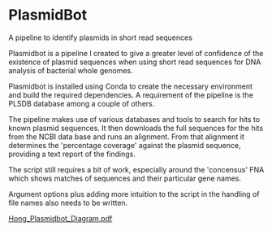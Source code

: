 # PlasmidBot
A pipeline to identify plasmids in short read sequences

Plasmidbot is a pipeline I created to give a greater level of confidence of the existence of plasmid sequences when using short read sequences for DNA analysis of bacterial whole genomes.

Plasmidbot is installed using Conda to create the necessary environment and build the required dependencies.
A requirement of the pipeline is the PLSDB database among a couple of others.

The pipeline makes use of various databases and tools to search for hits to known plasmid sequences.
It then downloads the full sequences for the hits from the NCBI data base and runs an alignment.
From that alignment it determines the 'percentage coverage' against the plasmid sequence, providing a text report of the findings.

The script still requires a bit of work, especially around the 'concensus' FNA which shows matches of sequences and their particular gene names. 

Argument options plus adding more intuition to the script in the handling of file names also needs to be written.

[Hong_Plasmidbot_Diagram.pdf](https://github.com/biobrad/PlasmidBot/files/11036851/Hong_Plasmidbot_Diagram.pdf)
